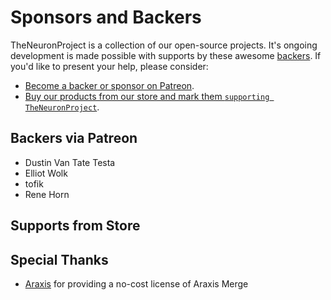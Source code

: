 # Sponsors and Backers

TheNeuronProject is a collection of our open-source projects. It's ongoing development is made possible with supports by these awesome [backers](https://github.com/TheNeuronProject/BACKERS/blob/main/README.md). If you'd like to present your help, please consider:

- [Become a backer or sponsor on Patreon](https://www.patreon.com/classicoldsong).
- [Buy our products from our store and mark them `supporting TheNeuronProject`](https://su.mk/store).

## Backers via Patreon

- Dustin Van Tate Testa
- Elliot Wolk
- tofik
- Rene Horn

## Supports from Store

## Special Thanks

- [Araxis](https://www.araxis.com/) for providing a no-cost license of Araxis Merge
